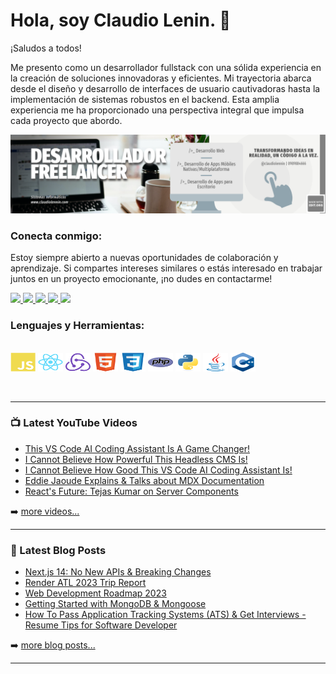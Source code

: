 # Hola, soy Claudio Lenin. 👋
¡Saludos a todos!

Me presento como un desarrollador fullstack con una sólida experiencia en la creación de soluciones innovadoras y eficientes. Mi trayectoria abarca desde el diseño y desarrollo de interfaces de usuario cautivadoras hasta la implementación de sistemas robustos en el backend. Esta amplia experiencia me ha proporcionado una perspectiva integral que impulsa cada proyecto que abordo.


<img src="https://github.com/ClaudioLenin/ClaudioLenin/blob/main/banner-github.png" alt="banner">

### Conecta conmigo:
Estoy siempre abierto a nuevas oportunidades de colaboración y aprendizaje. Si compartes intereses similares o estás interesado en trabajar juntos en un proyecto emocionante, ¡no dudes en contactarme!
<div style="display: inline_block">
	<a href="https://www.claudiolennin.com" target="_blank">
		<img src="https://img.shields.io/badge/website-000000?style=for-the-badge&logo=About.me&logoColor=white" target="_blank">
	</a>
	<a href="https://www.facebook.com/claudiolenin" target="_blank">
		<img src="https://img.shields.io/badge/Facebook-1877F2?style=for-the-badge&logo=facebook&logoColor=white" target="_blank">
	</a> 
	<a href="https://www.instagram.com/claudiolennin/" target="_blank">
		<img src="https://img.shields.io/badge/-Instagram-%23E4405F?style=for-the-badge&logo=instagram&logoColor=white" target="_blank">
	</a> 
	<a href="https://twitter.com/claudiolennin" target="_blank">
		<img src="https://img.shields.io/badge/Twitter-1DA1F2?style=for-the-badge&logo=twitter&logoColor=white" target="_blank">
	</a> 
	<a href="https://www.linkedin.com/in/claudio-lenin-057238109" target="_blank">
		<img src="https://img.shields.io/badge/-LinkedIn-%230077B5?style=for-the-badge&logo=linkedin&logoColor=white" target="_blank">
	</a> 
</div>

### Lenguajes y Herramientas:
<div style="display: inline_block"><br>
  <img align="center" alt="Claud-Js" height="30" width="40" src="https://raw.githubusercontent.com/devicons/devicon/master/icons/javascript/javascript-plain.svg">
  <img align="center" alt="Claud-React" height="30" width="40" src="https://raw.githubusercontent.com/devicons/devicon/master/icons/react/react-original.svg">
  <img align="center" alt="Claud-Csharp" height="30" width="40" src="https://raw.githubusercontent.com/devicons/devicon/master/icons/redux/redux-original.svg">
  <img align="center" alt="Claud-HTML" height="30" width="40" src="https://raw.githubusercontent.com/devicons/devicon/master/icons/html5/html5-original.svg">
  <img align="center" alt="Claud-CSS" height="30" width="40" src="https://raw.githubusercontent.com/devicons/devicon/master/icons/css3/css3-original.svg">
  <img align="center" alt="Claud-Php" height="30" width="40" src="https://raw.githubusercontent.com/devicons/devicon/master/icons/php/php-original.svg">
  <img align="center" alt="Claud-Python" height="30" width="40" src="https://raw.githubusercontent.com/devicons/devicon/master/icons/python/python-original.svg">
  <!--- <img align="center" alt="Rafa-Csharp" height="30" width="40" src="https://raw.githubusercontent.com/devicons/devicon/master/icons/csharp/csharp-original.svg">-->
  <img align="center" alt="Claud-Java" height="30" width="40" src="https://raw.githubusercontent.com/devicons/devicon/master/icons/java/java-original.svg">
  <img align="center" alt="Claud-Cplusplus" height="30" width="40" src="https://raw.githubusercontent.com/devicons/devicon/master/icons/cplusplus/cplusplus-original.svg">
</div>

<br />
<br />

---

### 📺 Latest YouTube Videos

<!-- YOUTUBE:START -->
- [This VS Code AI Coding Assistant Is A Game Changer!](https://www.youtube.com/watch?v=dNskJAl5dBw)
- [I Cannot Believe How Powerful This Headless CMS Is!](https://www.youtube.com/watch?v=43Eznupydng)
- [I Cannot Believe How Good This VS Code AI Coding Assistant Is!](https://www.youtube.com/watch?v=TALwI3J4asY)
- [Eddie Jaoude Explains &amp; Talks about MDX Documentation](https://www.youtube.com/watch?v=ZTX9-_MyaIw)
- [React&#39;s Future: Tejas Kumar on Server Components](https://www.youtube.com/watch?v=zn-nFWDxyiw)
<!-- YOUTUBE:END -->

➡️ [more videos...](https://youtube.com/codestackr)

---

### 📕 Latest Blog Posts

<!-- BLOG-POST-LIST:START -->
- [Next.js 14: No New APIs &amp; Breaking Changes](https://dev.to/mongodb/nextjs-14-no-new-apis-breaking-changes-3nh3)
- [Render ATL 2023 Trip Report](https://dev.to/codestackr/render-atl-2023-trip-report-mp4)
- [Web Development Roadmap 2023](https://dev.to/codestackr/web-development-roadmap-2023-5beo)
- [Getting Started with MongoDB &amp; Mongoose](https://dev.to/codestackr/getting-started-with-mongodb-mongoose-2h6a)
- [How To Pass Application Tracking Systems &lpar;ATS&rpar; &amp; Get Interviews - Resume Tips for Software Developer](https://dev.to/codestackr/how-to-pass-application-tracking-systems-ats-get-interviews-resume-tips-for-software-developer-4bmo)
<!-- BLOG-POST-LIST:END -->

➡️ [more blog posts...](https://codestackr.com)

---
